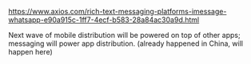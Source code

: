 
https://www.axios.com/rich-text-messaging-platforms-imessage-whatsapp-e90a915c-1ff7-4ecf-b583-28a84ac30a9d.html

Next wave of mobile distribution will be powered on top of other apps; messaging will power app distribution. (already happened in China, will happen here)

